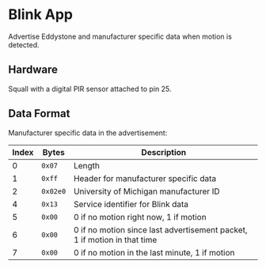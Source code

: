 Blink App
=========

Advertise Eddystone and manufacturer specific data when motion is detected.

Hardware
--------

Squall with a digital PIR sensor attached to pin 25.

Data Format
-----------

Manufacturer specific data in the advertisement:

| Index | Bytes        | Description                            |
| ----- | ------------ | -------------------------------------- |
| 0     | `0x07`       | Length                                 |
| 1     | `0xff`       | Header for manufacturer specific data  |
| 2     | `0x02e0`     | University of Michigan manufacturer ID |
| 4     | `0x13`       | Service identifier for Blink data      |
| 5     | `0x00`       | 0 if no motion right now, 1 if motion  |
| 6     | `0x00`       | 0 if no motion since last advertisement packet, 1 if motion in that time |
| 7     | `0x00`       | 0 if no motion in the last minute, 1 if motion |
